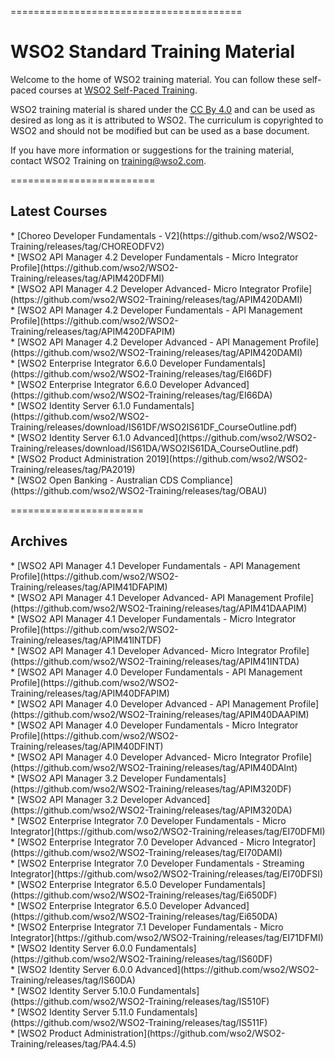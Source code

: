
========================================
<h1>WSO2 Standard Training Material</h1>

Welcome to the home of WSO2 training material. You can follow these self-paced courses at [WSO2 Self-Paced Training](http://lms.wso2.com/).

WSO2 training material is shared under the [CC By 4.0](https://creativecommons.org/licenses/by/4.0/) and can be used as desired as long as it is attributed to WSO2.  The curriculum is copyrighted to WSO2 and should not be modified but can be used as a base document.

If you have more information or suggestions for the training material, contact WSO2 Training on training@wso2.com.

=========================
<h2>Latest Courses</h2>
* [Choreo Developer Fundamentals - V2](https://github.com/wso2/WSO2-Training/releases/tag/CHOREODFV2) <br>
* [WSO2 API Manager 4.2 Developer Fundamentals - Micro Integrator Profile](https://github.com/wso2/WSO2-Training/releases/tag/APIM420DFMI)  <br>
* [WSO2 API Manager 4.2 Developer Advanced- Micro Integrator Profile](https://github.com/wso2/WSO2-Training/releases/tag/APIM420DAMI) <br>
* [WSO2 API Manager 4.2 Developer Fundamentals - API Management Profile](https://github.com/wso2/WSO2-Training/releases/tag/APIM420DFAPIM) <br>
* [WSO2 API Manager 4.2 Developer Advanced - API Management Profile](https://github.com/wso2/WSO2-Training/releases/tag/APIM420DAMI) <br>
* [WSO2 Enterprise Integrator 6.6.0 Developer Fundamentals](https://github.com/wso2/WSO2-Training/releases/tag/EI66DF)  <br>
* [WSO2 Enterprise Integrator 6.6.0 Developer Advanced](https://github.com/wso2/WSO2-Training/releases/tag/EI66DA) <br>
* [WSO2 Identity Server 6.1.0 Fundamentals](https://github.com/wso2/WSO2-Training/releases/download/IS61DF/WSO2IS61DF_CourseOutline.pdf) <br>
* [WSO2 Identity Server 6.1.0 Advanced](https://github.com/wso2/WSO2-Training/releases/download/IS61DA/WSO2IS61DA_CourseOutline.pdf) <br>
* [WSO2 Product Administration 2019](https://github.com/wso2/WSO2-Training/releases/tag/PA2019) <br>
* [WSO2 Open Banking - Australian CDS Compliance](https://github.com/wso2/WSO2-Training/releases/tag/OBAU)


=======================

<h2>Archives</h2>
* [WSO2 API Manager 4.1 Developer Fundamentals -  API Management Profile](https://github.com/wso2/WSO2-Training/releases/tag/APIM41DFAPIM) <br>
* [WSO2 API Manager 4.1 Developer Advanced- API Management Profile](https://github.com/wso2/WSO2-Training/releases/tag/APIM41DAAPIM) <br>
* [WSO2 API Manager 4.1 Developer Fundamentals - Micro Integrator Profile](https://github.com/wso2/WSO2-Training/releases/tag/APIM41INTDF) <br>
* [WSO2 API Manager 4.1 Developer Advanced- Micro Integrator Profile](https://github.com/wso2/WSO2-Training/releases/tag/APIM41INTDA) <br>
* [WSO2 API Manager 4.0 Developer Fundamentals - API Management Profile](https://github.com/wso2/WSO2-Training/releases/tag/APIM40DFAPIM) <br>
* [WSO2 API Manager 4.0 Developer Advanced - API Management Profile](https://github.com/wso2/WSO2-Training/releases/tag/APIM40DAAPIM) <br>
* [WSO2 API Manager 4.0 Developer Fundamentals - Micro Integrator Profile](https://github.com/wso2/WSO2-Training/releases/tag/APIM40DFINT) <br>
* [WSO2 API Manager 4.0 Developer Advanced- Micro Integrator Profile](https://github.com/wso2/WSO2-Training/releases/tag/APIM40DAInt) <br>
* [WSO2 API Manager 3.2 Developer Fundamentals](https://github.com/wso2/WSO2-Training/releases/tag/APIM320DF) <br>
* [WSO2 API Manager 3.2 Developer Advanced](https://github.com/wso2/WSO2-Training/releases/tag/APIM320DA) <br>
* [WSO2 Enterprise Integrator 7.0 Developer Fundamentals - Micro Integrator](https://github.com/wso2/WSO2-Training/releases/tag/EI70DFMI) <br>
* [WSO2 Enterprise Integrator 7.0 Developer Advanced - Micro Integrator](https://github.com/wso2/WSO2-Training/releases/tag/EI70DAMI) <br>
* [WSO2 Enterprise Integrator 7.0 Developer Fundamentals - Streaming Integrator](https://github.com/wso2/WSO2-Training/releases/tag/EI70DFSI) <br>
* [WSO2 Enterprise Integrator 6.5.0 Developer Fundamentals](https://github.com/wso2/WSO2-Training/releases/tag/Ei650DF) <br>
* [WSO2 Enterprise Integrator 6.5.0 Developer Advanced](https://github.com/wso2/WSO2-Training/releases/tag/Ei650DA) <br>
* [WSO2 Enterprise Integrator 7.1 Developer Fundamentals - Micro Integrator](https://github.com/wso2/WSO2-Training/releases/tag/EI71DFMI) <br>
* [WSO2 Identity Server 6.0.0 Fundamentals](https://github.com/wso2/WSO2-Training/releases/tag/IS60DF) <br>
* [WSO2 Identity Server 6.0.0 Advanced](https://github.com/wso2/WSO2-Training/releases/tag/IS60DA) <br>
* [WSO2 Identity Server 5.10.0 Fundamentals](https://github.com/wso2/WSO2-Training/releases/tag/IS510F) <br>
* [WSO2 Identity Server 5.11.0 Fundamentals](https://github.com/wso2/WSO2-Training/releases/tag/IS511F) <br>
* [WSO2 Product Administration](https://github.com/wso2/WSO2-Training/releases/tag/PA4.4.5) <br>

